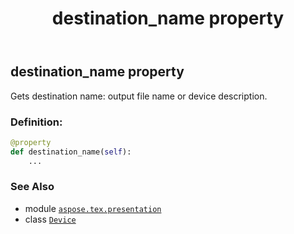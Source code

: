 ﻿---
title: destination_name property
second_title: Aspose.TeX for Python via .NET API References
description: 
type: docs
weight: 170
url: /python-net/aspose.tex.presentation/device/destination_name/
is_root: false
---

## destination_name property


Gets destination name: output file name or device description.
### Definition:
```python
@property
def destination_name(self):
    ...
```

### See Also
* module [`aspose.tex.presentation`](../../)
* class [`Device`](/tex/python-net/aspose.tex.presentation/device)
